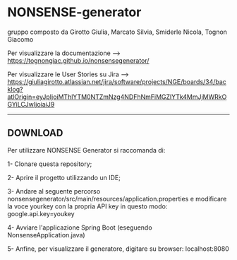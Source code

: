 # NONSENSE-generator
gruppo composto da Girotto Giulia, Marcato Silvia, Smiderle Nicola, Tognon Giacomo

Per visualizzare la documentazione --> https://tognongiac.github.io/nonsensegenerator/

Per visualizzare le User Stories su Jira --> https://giuliagirotto.atlassian.net/jira/software/projects/NGE/boards/34/backlog?atlOrigin=eyJpIjoiMThlYTM0NTZmNzg4NDFhNmFiMGZlYTk4MmJjMWRkOGYiLCJwIjoiaiJ9


---


## DOWNLOAD

Per utilizzare NONSENSE Generator si raccomanda di:

  1- Clonare questa repository;
  
  2- Aprire il progetto utilizzando un IDE;
  
  3- Andare al seguente percorso nonsensegenerator/src/main/resources/application.properties e modificare la voce yourkey con la propria API key in questo modo:
  google.api.key=youkey
  
  4- Avviare l'applicazione Spring Boot (eseguendo NonsenseApplication.java)
  
  5- Anfine, per visualizzare il generatore, digitare su browser: localhost:8080
